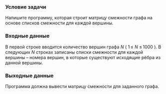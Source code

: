 ### Условие задачи

Напишите программу, которая строит матрицу смежности графа на основе списков смежности для каждой вершины.

### Входные данные
В первой строке вводится количество вершин графа _N_ ( 1 ≤ _N_ ≤ 1000 ). В следующих _N_ строках записаны списки смежности для каждой вершины – номера вершин, в которые существуют исходящие рёбра из данной вершины.

### Выходные данные
Программа должна вывести матрицу смежности для заданного графа.

